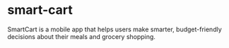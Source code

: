 # smart-cart
SmartCart is a mobile app that helps users make smarter, budget-friendly decisions about their meals and grocery shopping. 
